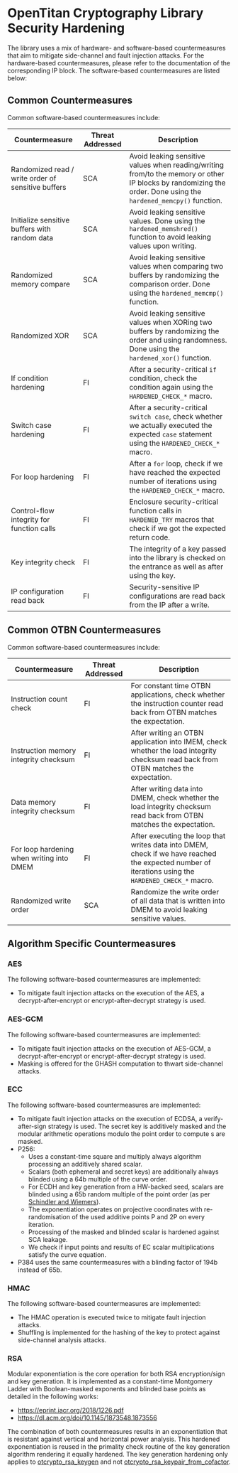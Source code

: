 # OpenTitan Cryptography Library Security Hardening
The library uses a mix of hardware- and software-based countermeasures that aim to mitigate side-channel and fault injection attacks.
For the hardware-based countermeasures, please refer to the documentation of the corresponding IP block.
The software-based countermeasures are listed below:

## Common Countermeasures
Common software-based countermeasures include:

| Countermeasure                                     | Threat Addressed | Description                                                                                                                                                       |
| -------------------------------------------------- | ---------------- | ----------------------------------------------------------------------------------------------------------------------------------------------------------------- |
| Randomized read / write order of sensitive buffers | SCA              | Avoid leaking sensitive values when reading/writing from/to the memory or other IP blocks by randomizing the order. Done using the `hardened_memcpy()` function.  |
| Initialize sensitive buffers with random data      | SCA              | Avoid leaking sensitive values. Done using the `hardened_memshred()` function to avoid leaking values upon writing.                                               |
| Randomized memory compare                          | SCA              | Avoid leaking sensitive values when comparing two buffers by randomizing the comparison order. Done using the `hardened_memcmp()` function.                       |
| Randomized XOR                                     | SCA              | Avoid leaking sensitive values when XORing two buffers by randomizing the order and using randomness. Done using the `hardened_xor()` function.                   |
| If condition hardening                             | FI               | After a security-critical `if` condition, check the condition again using the `HARDENED_CHECK_*` macro.                                                           |
| Switch case hardening                              | FI               | After a security-critical `switch case`, check whether we actually executed the expected `case` statement using the `HARDENED_CHECK_*` macro.                     |
| For loop hardening                                 | FI               | After a `for` loop, check if we have reached the expected number of iterations using the `HARDENED_CHECK_*` macro.                                                |
| Control-flow integrity for function calls          | FI               | Enclosure security-critical function calls in `HARDENED_TRY` macros that check if we got the expected return code.                                                |
| Key integrity check                                | FI               | The integrity of a key passed into the library is checked on the entrance as well as after using the key.                                                         |
| IP configuration read back                         | FI               | Security-sensitive IP configurations are read back from the IP after a write.                                                                                     |

## Common OTBN Countermeasures
Common software-based countermeasures include:

| Countermeasure                                     | Threat Addressed | Description                                                                                                                                                       |
| -------------------------------------------------- | ---------------- | ----------------------------------------------------------------------------------------------------------------------------------------------------------------- |
| Instruction count check                            | FI               | For constant time OTBN applications, check whether the instruction counter read back from OTBN matches the expectation.                                           |
| Instruction memory integrity checksum              | FI               | After writing an OTBN application into IMEM, check whether the load integrity checksum read back from OTBN matches the expectation.                               |
| Data memory integrity checksum                     | FI               | After writing data into DMEM, check whether the load integrity checksum read back from OTBN matches the expectation.                                              |
| For loop hardening when writing into DMEM          | FI               | After executing the loop that writes data into DMEM, check if we have reached the expected number of iterations using the `HARDENED_CHECK_*` macro.               |
| Randomized write order                             | SCA              | Randomize the write order of all data that is written into DMEM to avoid leaking sensitive values.                                                                |

## Algorithm Specific Countermeasures

### AES

The following software-based countermeasures are implemented:
- To mitigate fault injection attacks on the execution of the AES, a decrypt-after-encrypt or encrypt-after-decrypt strategy is used.

### AES-GCM

The following software-based countermeasures are implemented:
- To mitigate fault injection attacks on the execution of AES-GCM, a decrypt-after-encrypt or encrypt-after-decrypt strategy is used.
- Masking is offered for the GHASH computation to thwart side-channel attacks.

### ECC

The following software-based countermeasures are implemented:
- To mitigate fault injection attacks on the execution of ECDSA, a verify-after-sign strategy is used.
  The secret key is additively masked and the modular arithmetic operations modulo the point order to compute s are masked.
- P256:
  - Uses a constant-time square and multiply always algorithm processing an additively shared scalar.
  - Scalars (both ephemeral and secret keys) are additionally always blinded using a 64b multiple of the curve order.
  - For ECDH and key generation from a HW-backed seed, scalars are blinded using a 65b random multiple of the point order (as per [Schindler and Wiemers](https://csrc.nist.gov/csrc/media/events/workshop-on-elliptic-curve-cryptography-standards/documents/papers/session6-schindler-werner.pdf)).
  - The exponentiation operates on projective coordinates with re-randomisation of the used additive points P and 2P on every iteration.
  - Processing of the masked and blinded scalar is hardened against SCA leakage.
  - We check if input points and results of EC scalar multiplications satisfy the curve equation.
- P384 uses the same countermeasures with a blinding factor of 194b instead of 65b.

### HMAC

The following software-based countermeasures are implemented:
- The HMAC operation is executed twice to mitigate fault injection attacks.
- Shuffling is implemented for the hashing of the key to protect against side-channel analysis attacks.

### RSA
Modular exponentiation is the core operation for both RSA encryption/sign and key generation.
It is implemented as a constant-time Montgomery Ladder with Boolean-masked exponents and blinded base points as detailed in the following works:

- https://eprint.iacr.org/2018/1226.pdf
- https://dl.acm.org/doi/10.1145/1873548.1873556

The combination of both countermeasures results in an exponentiation that is resistant against vertical and horizontal power analysis.
This hardened exponentiation is reused in the primality check routine of the key generation algorithm rendering it equally hardened.
The key generation hardening only applies to [otcrypto_rsa_keygen](https://github.com/lowRISC/opentitan/tree/master/sw/device/lib/crypto/include/rsa.h#L100) and not [otcrypto_rsa_keypair_from_cofactor](https://github.com/lowRISC/opentitan/tree/master/sw/device/lib/crypto/include/rsa.h#L155).
